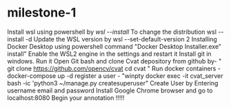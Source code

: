 # milestone-1
Install wsl using powershell by *wsl --install*
To change the distribution wsl --install -d <Distribution Name>
Update the WSL version by wsl --set-default-version 2 
Installing Docker Desktop using powershell command "Docker Desktop Installer.exe" install"
Enable the WSL2 engine in the settings and restart it
Install git in windows. Run it
Open Git bash and clone Cvat depository from github by-
" git clone https://github.com/opencv/cvat
cd cvat "
Run docker containers - docker-compose up -d
register a user - "winpty docker exec -it cvat_server bash -ic 'python3 ~/manage.py createsuperuser"
  Create User by Entering username email and password
  Install Google Chrome browser and go to localhost:8080
  Begin your annotation !!!!!
